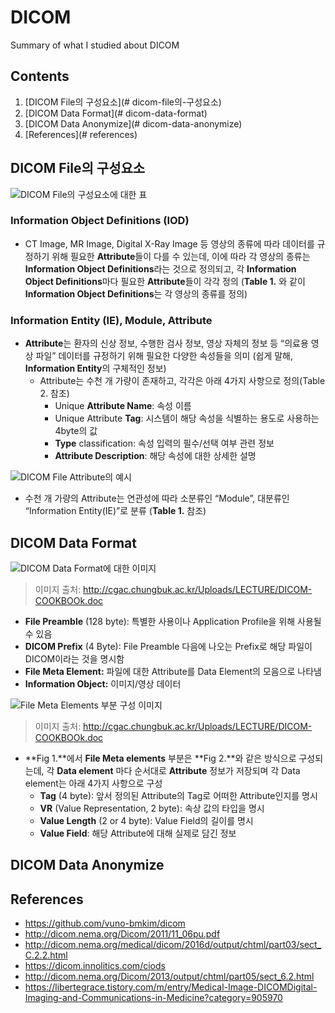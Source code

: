# DICOM
Summary of what I studied about DICOM
## Contents
1. [DICOM File의 구성요소](# dicom-file의-구성요소)
2. [DICOM Data Format](# dicom-data-format)
3. [DICOM Data Anonymize](# dicom-data-anonymize)
4. [References](# references)

## DICOM File의 구성요소
![DICOM File의 구성요소에 대한 표](https://user-images.githubusercontent.com/66043707/131494675-e55744fd-8f99-41d5-92b7-787639ee0186.png)

### Information Object Definitions (IOD)
- CT Image, MR Image, Digital X-Ray Image 등 영상의 종류에 따라 데이터를 규정하기 위해 필요한 **Attribute**들이 다를 수 있는데, 이에 따라 각 영상의 종류는 **Information Object Definitions**라는 것으로 정의되고, 각 **Information Object Definitions**마다 필요한 **Attribute**들이 각각 정의 (**Table 1.** 와 같이 **Information Object Definitions**는 각 영상의 종류를 정의)

### Information Entity (IE), Module, Attribute
- **Attribute**는 환자의 신상 정보, 수행한 검사 정보, 영상 자체의 정보 등 “의료용 영상 파일” 데이터를 규정하기 위해 필요한 다양한 속성들을 의미 (쉽게 말해, **Information Entity**의 구체적인 정보)
  - Attribute는 수천 개 가량이 존재하고, 각각은 아래 4가지 사항으로 정의(Table 2. 참조)
    - Unique **Attribute Name**: 속성 이름
    - Unique Attribute **Tag**: 시스템이 해당 속성을 식별하는 용도로 사용하는 4byte의 값
    - **Type** classification: 속성 입력의 필수/선택 여부 관련 정보
    - **Attribute Description**: 해당 속성에 대한 상세한 설명

![DICOM File Attribute의 예시](https://user-images.githubusercontent.com/66043707/131492423-6d168613-94cd-41a8-a6bf-eeaa1480f61c.png)
- 수천 개 가량의 Attribute는 연관성에 따라 소분류인 “Module”, 대분류인 “Information Entity(IE)”로 분류 (**Table 1.** 참조)

## DICOM Data Format
![DICOM Data Format에 대한 이미지](https://user-images.githubusercontent.com/66043707/131492408-fd439b91-8005-4809-8bf9-37cb839fb75b.png)
> 이미지 출처: http://cgac.chungbuk.ac.kr/Uploads/LECTURE/DICOM-COOKBOOk.doc

- **File Preamble** (128 byte): 특별한 사용이나 Application Profile을 위해 사용될 수 있음
- **DICOM Prefix** (4 Byte): File Preamble 다음에 나오는 Prefix로 해당 파일이 DICOM이라는 것을 명시함
- **File Meta Element:** 파일에 대한 Attribute를 Data Element의 모음으로 나타냄
- **Information Object:** 이미지/영상 데이터

![File Meta Elements 부분 구성 이미지](https://user-images.githubusercontent.com/66043707/131492420-c930675e-0098-4c41-afa5-e0592d1f7ccf.png)
> 이미지 출처: http://cgac.chungbuk.ac.kr/Uploads/LECTURE/DICOM-COOKBOOk.doc

- **Fig 1.**에서 **File Meta elements** 부분은 **Fig 2.**와 같은 방식으로 구성되는데, 각 **Data element** 마다 순서대로 **Attribute** 정보가 저장되며 각 Data element는 아래 4가지 사항으로 구성
  - **Tag** (4 byte): 앞서 정의된 Attribute의 Tag로 어떠한 Attribute인지를 명시
  - **VR** (Value Representation, 2 byte): 속상 값의 타입을 명시
  - **Value Length** (2 or 4 byte): Value Field의 길이를 명시
  - **Value Field**: 해당 Attribute에 대해 실제로 담긴 정보

## DICOM Data Anonymize

## References
- https://github.com/vuno-bmkim/dicom
- http://dicom.nema.org/Dicom/2011/11_06pu.pdf
- http://dicom.nema.org/medical/dicom/2016d/output/chtml/part03/sect_C.2.2.html
- https://dicom.innolitics.com/ciods
- http://dicom.nema.org/Dicom/2013/output/chtml/part05/sect_6.2.html
- https://libertegrace.tistory.com/m/entry/Medical-Image-DICOMDigital-Imaging-and-Communications-in-Medicine?category=905970
